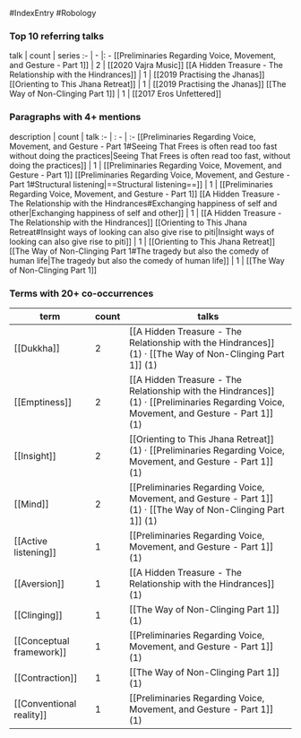 #IndexEntry #Robology

### Top 10 referring talks
talk | count | series
:- | - |: -
[[Preliminaries Regarding Voice, Movement, and Gesture - Part 1]] | 2 | [[2020 Vajra Music]]
[[A Hidden Treasure - The Relationship with the Hindrances]] | 1 | [[2019 Practising the Jhanas]]
[[Orienting to This Jhana Retreat]] | 1 | [[2019 Practising the Jhanas]]
[[The Way of Non-Clinging Part 1]] | 1 | [[2017 Eros Unfettered]]

### Paragraphs with 4+ mentions
description | count | talk
:- | : - | :-
[[Preliminaries Regarding Voice, Movement, and Gesture - Part 1#Seeing That Frees is often read too fast without doing the practices\|Seeing That Frees is often read too fast, without doing the practices]] | 1 | [[Preliminaries Regarding Voice, Movement, and Gesture - Part 1]]
[[Preliminaries Regarding Voice, Movement, and Gesture - Part 1#Structural listening\|==Structural listening==]] | 1 | [[Preliminaries Regarding Voice, Movement, and Gesture - Part 1]]
[[A Hidden Treasure - The Relationship with the Hindrances#Exchanging happiness of self and other\|Exchanging happiness of self and other]] | 1 | [[A Hidden Treasure - The Relationship with the Hindrances]]
[[Orienting to This Jhana Retreat#Insight ways of looking can also give rise to piti\|Insight ways of looking can also give rise to piti]] | 1 | [[Orienting to This Jhana Retreat]]
[[The Way of Non-Clinging Part 1#The tragedy but also the comedy of human life\|The tragedy but also the comedy of human life]] | 1 | [[The Way of Non-Clinging Part 1]]

### Terms with 20+ co-occurrences
term | count | talks
-|-|-
[[Dukkha]] | 2 | <span class="counts">[[A Hidden Treasure - The Relationship with the Hindrances]] (1) · [[The Way of Non-Clinging Part 1]] (1)</span> 
[[Emptiness]] | 2 | <span class="counts">[[A Hidden Treasure - The Relationship with the Hindrances]] (1) · [[Preliminaries Regarding Voice, Movement, and Gesture - Part 1]] (1)</span> 
[[Insight]] | 2 | <span class="counts">[[Orienting to This Jhana Retreat]] (1) · [[Preliminaries Regarding Voice, Movement, and Gesture - Part 1]] (1)</span> 
[[Mind]] | 2 | <span class="counts">[[Preliminaries Regarding Voice, Movement, and Gesture - Part 1]] (1) · [[The Way of Non-Clinging Part 1]] (1)</span> 
[[Active listening]] | 1 | <span class="counts">[[Preliminaries Regarding Voice, Movement, and Gesture - Part 1]] (1)</span> 
[[Aversion]] | 1 | <span class="counts">[[A Hidden Treasure - The Relationship with the Hindrances]] (1)</span> 
[[Clinging]] | 1 | <span class="counts">[[The Way of Non-Clinging Part 1]] (1)</span> 
[[Conceptual framework]] | 1 | <span class="counts">[[Preliminaries Regarding Voice, Movement, and Gesture - Part 1]] (1)</span> 
[[Contraction]] | 1 | <span class="counts">[[The Way of Non-Clinging Part 1]] (1)</span> 
[[Conventional reality]] | 1 | <span class="counts">[[Preliminaries Regarding Voice, Movement, and Gesture - Part 1]] (1)</span> 

